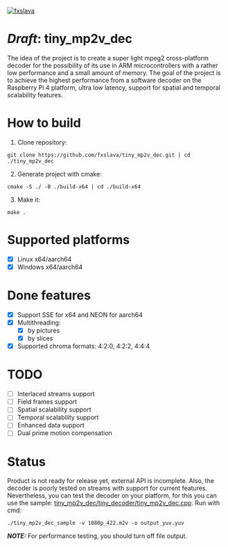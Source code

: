 [![fxslava](https://circleci.com/gh/fxslava/tiny_mp2v_dec.svg?style=svg)](https://app.circleci.com/pipelines/github/fxslava/tiny_mp2v_dec?branch=master)

# _Draft_: tiny_mp2v_dec
The idea of the project is to create a super light mpeg2 cross-platform decoder for the possibility of its use in ARM microcontrollers with a rather low performance and a small amount of memory.
The goal of the project is to achieve the highest performance from a software decoder on the Raspberry Pi 4 platform, ultra low latency, support for spatial and temporal scalability features.

# How to build
1. Clone repository:
```console
git clone https://github.com/fxslava/tiny_mp2v_dec.git | cd ./tiny_mp2v_dec
```
2. Generate project with cmake:
```console
cmake -S ./ -B ./build-x64 | cd ./build-x64
```
3. Make it:
```console
make .
```


# Supported platforms
- [X] Linux x64/aarch64
- [X] Windows x64/aarch64

# Done features
- [X] Support SSE for x64 and NEON for aarch64
- [X] Multithreading:
  - [X] by pictures
  - [X] by slices
- [X] Supported chroma formats: 4:2:0, 4:2:2, 4:4:4

# TODO
- [ ] Interlaced streams support
- [ ] Field frames support
- [ ] Spatial scalability support
- [ ] Temporal scalability support
- [ ] Enhanced data support
- [ ] Dual prime motion compensation

# Status
Product is not ready for release yet, external API is incomplete. Also, the decoder is poorly tested on streams with support for current features.
Nevertheless, you can test the decoder on your platform, for this you can use the sample: [tiny_mp2v_dec/tiny_decoder/tiny_mp2v_dec.cpp](tiny_decoder/tiny_mp2v_dec.cpp).
Run with cmd:
```console
./tiny_mp2v_dec_sample -v 1080p_422.m2v -o output_yuv.yuv
```
**_NOTE:_**  For performance testing, you should turn off file output.
